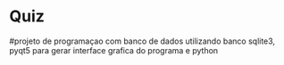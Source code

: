# Quiz
#projeto de programaçao com banco de dados utilizando banco sqlite3, pyqt5 para gerar interface grafica do programa e python
